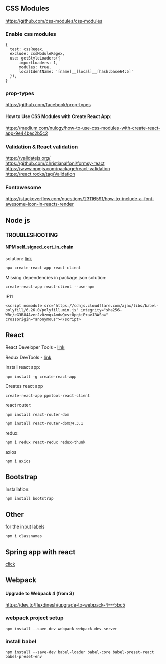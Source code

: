 ## CSS Modules
https://github.com/css-modules/css-modules

### Enable css modules
```
{
  test: cssRegex,
  exclude: cssModuleRegex,
  use: getStyleLoaders({
      importLoaders: 1,
      modules: true,
      localIdentName: '[name]__[local]__[hash:base64:5]'
  }),
}
```
### prop-types
https://github.com/facebook/prop-types

#### How to Use CSS Modules with Create React App:
https://medium.com/nulogy/how-to-use-css-modules-with-create-react-app-9e44bec2b5c2

### Validation & React validation
https://validatejs.org/<br>
https://github.com/christianalfoni/formsy-react<br>
https://www.npmjs.com/package/react-validation<br>
https://react.rocks/tag/Validation<br>

### Fontawesome
https://stackoverflow.com/questions/23116591/how-to-include-a-font-awesome-icon-in-reacts-render

## Node js
### TROUBLESHOOTING
#### NPM self_signed_cert_in_chain
solution: [link](https://stackoverflow.com/questions/34498736/npm-self-signed-cert-in-chain)

```
npx create-react-app react-client
```
Missing dependencies in package.json
solution:
```
create-react-app react-client --use-npm
```

IE11
```
<script nomodule src="https://cdnjs.cloudflare.com/ajax/libs/babel-polyfill/6.26.0/polyfill.min.js" integrity="sha256-WRc/eG3R84AverJv0zmqxAmdwQxstUpqkiE+avJ3WSo="    crossorigin="anonymous"></script>
```

## React
React Developer Tools - [link](https://chrome.google.com/webstore/detail/react-developer-tools/fmkadmapgofadopljbjfkapdkoienihi/related?hl=en)

Redux DevTools - [link](https://chrome.google.com/webstore/detail/redux-devtools/lmhkpmbekcpmknklioeibfkpmmfibljd?hl=en)

Install react app:
```
npm install -g create-react-app
```
Creates react app
```
create-react-app ppmtool-react-client
```
react router:
```
npm install react-router-dom
```
```
npm install react-router-dom@4.3.1
```
redux:
```
npm i redux react-redux redux-thunk
```
axios
```
npm i axios
```

## Bootstrap
Installation:
```
npm install bootstrap
```

## Other
for the input labels
```
npm i classnames
```

## Spring app with react
[click](https://github.com/eugenp/tutorials/tree/master/spring-security-react)

## Webpack
#### Upgrade to Webpack 4 (from 3)
https://dev.to/flexdinesh/upgrade-to-webpack-4---5bc5

### webpack project setup
```
npm install --save-dev webpack webpack-dev-server
```
### install babel
```
npm install --save-dev babel-loader babel-core babel-preset-react babel-preset-env
```
